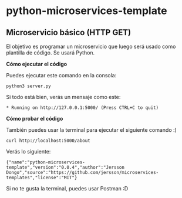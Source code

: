 # python-microservices-template
Microservicio básico (HTTP GET)
---
El objetivo es programar un microservicio que luego será usado como plantilla de código. Se usará Python.

**Cómo ejecutar el código** </br>

Puedes ejecutar este comando en la consola:
```
python3 server.py
```
Si todo está bien, verás un mensaje como este:
```
* Running on http://127.0.0.1:5000/ (Press CTRL+C to quit)
```

**Cómo probar el código** </br>

También puedes usar la terminal para ejecutar el siguiente comando :)

```
curl http://localhost:5000/about
```

Verás lo siguiente:
```
{"name":"python-microservices-template","version":"0.0.4","author":"Jersson Dongo","source":"https://github.com/jersson/microservices-templates","license":"MIT"}
```

Si no te gusta la terminal, puedes usar Postman :D